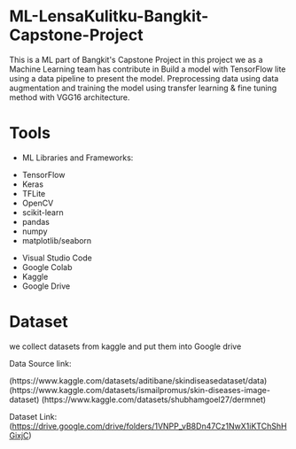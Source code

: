 # ML-LensaKulitku-Bangkit-Capstone-Project
This is a ML part of Bangkit's Capstone Project
in this project we as a Machine Learning team has contribute in Build a model with TensorFlow lite using a data pipeline to present the model. Preprocessing data using data augmentation and training the model using transfer learning & fine tuning method with VGG16 architecture.

# Tools
* ML Libraries and Frameworks:
- TensorFlow
- Keras
- TFLite
- OpenCV
- scikit-learn
- pandas
- numpy
- matplotlib/seaborn
* Visual Studio Code
* Google Colab
* Kaggle
* Google Drive

# Dataset
we collect datasets from kaggle and put them into Google drive

Data Source link: 
<Link 1> (https://www.kaggle.com/datasets/aditibane/skindiseasedataset/data)
<Link 2> (https://www.kaggle.com/datasets/ismailpromus/skin-diseases-image-dataset)
<Link 3> (https://www.kaggle.com/datasets/shubhamgoel27/dermnet)

Dataset Link: 
<Dataset> (https://drive.google.com/drive/folders/1VNPP_vB8Dn47Cz1NwX1iKTChShHGixjC)

